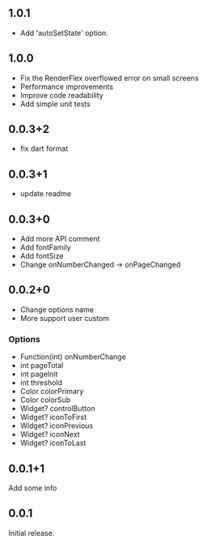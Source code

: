 ## 1.0.1
- Add 'autoSetState' option.

## 1.0.0
- Fix the RenderFlex overflowed error on small screens
- Performance improvements
- Improve code readability
- Add simple unit tests

## 0.0.3+2
- fix dart format

## 0.0.3+1
- update readme

## 0.0.3+0
- Add more API comment
- Add fontFamily
- Add fontSize
- Change onNumberChanged -> onPageChanged

## 0.0.2+0
- Change options name
- More support user custom

### Options
 - Function(int) onNumberChange
 - int pageTotal
 - int pageInit
 - int threshold
 - Color colorPrimary
 - Color colorSub
 - Widget? controlButton
 - Widget? iconToFirst
 - Widget? iconPrevious
 - Widget? iconNext
 - Widget? iconToLast

## 0.0.1+1
Add some info

## 0.0.1
Initial release.
